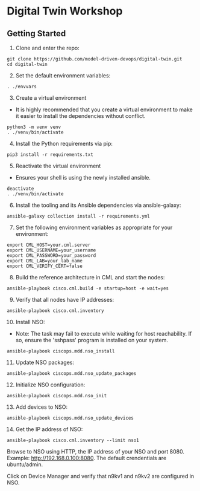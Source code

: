 # Digital Twin Workshop

## Getting Started

1. Clone and enter the repo:
```
git clone https://github.com/model-driven-devops/digital-twin.git
cd digital-twin
```

2. Set the default environment variables:

```
. ./envvars
```

3. Create a virtual environment
- It is highly recommended that you create a virtual environment to make it easier to
install the dependencies without conflict.

```
python3 -m venv venv
. ./venv/bin/activate
```

4. Install the Python requirements via pip:

```
pip3 install -r requirements.txt
```

5. Reactivate the virtual environment
- Ensures your shell is using the newly installed ansible.

```
deactivate
. ./venv/bin/activate
```

6. Install the tooling and its Ansible dependencies via ansible-galaxy:

```
ansible-galaxy collection install -r requirements.yml
```

7. Set the following environment variables as appropriate for your environment:

```
export CML_HOST=your.cml.server
export CML_USERNAME=your_username
export CML_PASSWORD=your_password
export CML_LAB=your_lab_name
export CML_VERIFY_CERT=false
```

8. Build the reference architecture in CML and start the nodes:

```
ansible-playbook cisco.cml.build -e startup=host -e wait=yes
```

9. Verify that all nodes have IP addresses:

```
ansible-playbook cisco.cml.inventory
```

10. Install NSO:
- Note: The task may fail to execute while waiting for host reachability. If so, ensure the 'sshpass' program is installed on your system.

```
ansible-playbook ciscops.mdd.nso_install
```


11. Update NSO packages:

```
ansible-playbook ciscops.mdd.nso_update_packages
```

12. Initialize NSO configuration:

```
ansible-playbook ciscops.mdd.nso_init
```

13. Add devices to NSO:

```
ansible-playbook ciscops.mdd.nso_update_devices
```

14. Get the IP address of NSO:

```
ansible-playbook cisco.cml.inventory --limit nso1
```

Browse to NSO using HTTP, the IP address of your NSO and port 8080.  Example: http://192.168.0.100:8080.  The default crendentials are ubuntu/admin.

Click on Device Manager and verify that n9kv1 and n9kv2 are configured in NSO.
